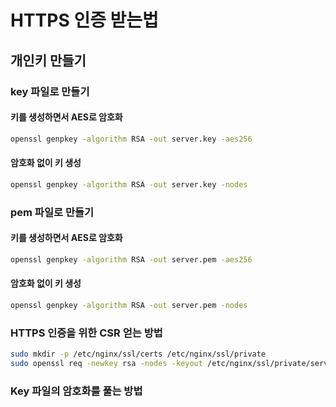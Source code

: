 # HTTPS 인증 받는법

## 개인키 만들기

### key 파일로 만들기
#### 키를 생성하면서 AES로 암호화
```bash
openssl genpkey -algorithm RSA -out server.key -aes256
```

#### 암호화 없이 키 생성
```bash
openssl genpkey -algorithm RSA -out server.key -nodes
```

### pem 파일로 만들기
#### 키를 생성하면서 AES로 암호화
```bash
openssl genpkey -algorithm RSA -out server.pem -aes256
```

#### 암호화 없이 키 생성
```bash
openssl genpkey -algorithm RSA -out server.pem -nodes

```

### HTTPS 인증을 위한 CSR 얻는 방법
```bash
sudo mkdir -p /etc/nginx/ssl/certs /etc/nginx/ssl/private
sudo openssl req -newkey rsa -nodes -keyout /etc/nginx/ssl/private/server.key -out /etc/nginx/ssl/certs/server.csr
```

### Key 파일의 암호화를 풀는 방법
```bash

````
